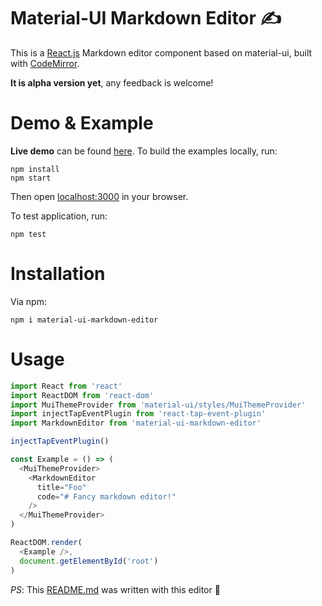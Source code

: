 # Material-UI Markdown Editor :writing_hand:
This is a [React.js](https://github.com/facebook/react) Markdown editor component based on material-ui, built with [CodeMirror](https://github.com/codemirror/codemirror).  

**It is alpha version yet**, any feedback is welcome!

# Demo & Example

**Live demo** can be found [here](https://diedsmiling.github.io/material-ui-markdown-editor/).
To build the examples locally, run:
```
npm install
npm start
```

Then open [localhost:3000](http://localhost:3000/) in your browser.

To test application, run:

```
npm test
```

# Installation
Via npm:

```
npm i material-ui-markdown-editor
```

# Usage

```js
import React from 'react'
import ReactDOM from 'react-dom'
import MuiThemeProvider from 'material-ui/styles/MuiThemeProvider'
import injectTapEventPlugin from 'react-tap-event-plugin'
import MarkdownEditor from 'material-ui-markdown-editor'

injectTapEventPlugin()

const Example = () => (
  <MuiThemeProvider>
    <MarkdownEditor
      title="Foo"
      code="# Fancy markdown editor!"
    />
  </MuiThemeProvider>
)

ReactDOM.render(
  <Example />,
  document.getElementById('root')
)
```

*PS*:
This [README.md](https://github.com/diedsmiling/material-ui-markdown-editor/blob/master/README.md) was written with this editor :new_moon_with_face:
